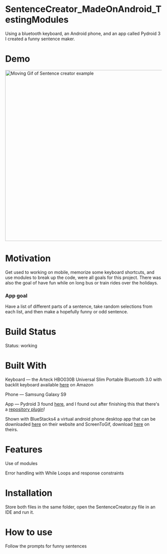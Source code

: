 # SentenceCreator_MadeOnAndroid_TestingModules
Using a bluetooth keyboard, an Android phone, and an app called Pydroid 3 I created a funny sentence maker.  

# Demo 

<img src="images/SentenceCreator.gif" height = "550" alt="Moving Gif of Sentence creator example">


# Motivation

Get used to working on mobile, memorize some keyboard shortcuts, and use modules to break up the code, were all goals for this project. There was also the goal of have fun while on long bus or train rides over the holidays. 


### App goal

Have a list of different parts of a sentence, take random selections from each list, and then make a hopefully funny or odd sentence. 


# Build Status

Status: working


# Built With

Keyboard — the Arteck HBO030B Universal Slim Portable Bluetooth 3.0 with backlit keyboard available [here](https://smile.amazon.com/gp/product/B00X5P8BJO/ref=ppx_yo_dt_b_asin_title_o05_s01?ie=UTF8&psc=1) on Amazon 

Phone — Samsung Galaxy S9

App — Pydroid 3 found [here](https://play.google.com/store/apps/details?id=ru.iiec.pydroid3), and I found out after finishing this that there's a [repository plugin](https://play.google.com/store/apps/details?id=ru.iiec.pydroid3.quickinstallrepo)! 

Shown with BlueStacks4 a virtual android phone desktop app that can be downloaded [here](https://www.bluestacks.com/) on their website and ScreenToGif, download [here](https://www.screentogif.com/downloads.html) on theirs.


# Features

Use of modules 

Error handling with While Loops and response constraints


# Installation

Store both files in the same folder, open the SentenceCreator.py file in an IDE and run it. 

# How to use

Follow the prompts for funny sentences


